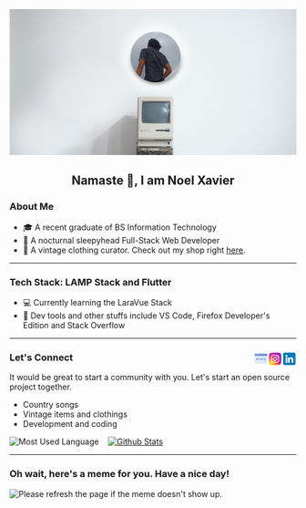![Header](img/new_banner.jpg)

## <h2 align="center">Namaste 👋, I am Noel Xavier</h2>

### About Me

<!--START_SECTION:about-->

- 🎓 A recent graduate of BS Information Technology
- 🦉 A nocturnal sleepyhead Full-Stack Web Developer
- 👕 A vintage clothing curator. Check out my shop right [here](https://www.instagram.com/99th.chronicles/).
<!--END_SECTION:about-->

---

### Tech Stack: LAMP Stack and Flutter

<!--START_SECTION:stack-->

- 💻 Currently learning the LaraVue Stack
- 🔧 Dev tools and other stuffs include VS Code, Firefox Developer's Edition and Stack Overflow
<!--END_SECTION:stack-->

---

<h3>
Let's Connect 
<a href="https://www.linkedin.com/in/noel-xavier-ulpindo-084278205/"><img align="right" src="img/linkedin.png" alt="icon | LinkedIn" width="25px"/></a>
<a href="https://www.instagram.com/dlastnoel/"><img align="right" src="img/instagram.png" alt="icon | Instagram" width="25px"/></a>
<a href="https://portfoliov1-noelxavier.vercel.app/"><img align="right" src="img/website.png" alt="icon | LinkedIn" width="25px"/></a>
</h3>
It would be great to start a community with you. Let's start an open source project together.

<!--START_SECTION:connect-->

- Country songs
- Vintage items and clothings
- Development and coding
<!--END_SECTION:connect-->

![Most Used Language](https://github-readme-stats-eight-theta.vercel.app/api/top-langs/?username=dlastnoel&layout=compact&langs_count=8&theme=graywhite)&nbsp;&nbsp;&nbsp;
[![Github Stats](https://github-readme-stats.vercel.app/api?username=dlastnoel&show_icons=true&theme=graywhite)](https://github.com/anuraghazra/github-readme-stats)

---

### Oh wait, here's a meme for you. Have a nice day!

<img src='https://random-memer.herokuapp.com/' title="Meme" alt="Please refresh the page if the meme doesn't show up.">
